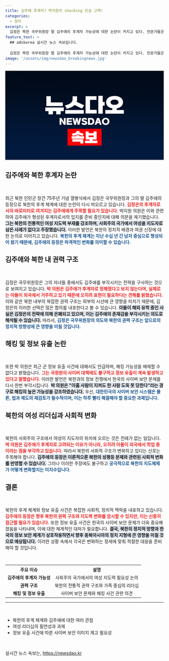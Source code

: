 ```yaml
---
title: 김주애 후계자? 박지원의 shocking 진실 고백!
categories:
  - 정치
excerpt: >
  김정은 북한 국무위원장 딸 김주애의 후계자 가능성에 대한 논란이 커지고 있다. 전문가들은 북한이 여성 지도자를 세운 적 없는 점에 주목하며 아들의 유학을 은폐하려는 전략일 가능성을 제기한다. 북한 후계 구도에 숨겨진 진실이 궁금하다면 클릭하세요!
feature_text: >
  ## adskorea 실시간 뉴스 속보입니다.

  김정은 북한 국무위원장 딸 김주애의 후계자 가능성에 대한 논란이 커지고 있다. 전문가들은 북한이 여성 지도자를 세운 적 없는 점에 주목하며 아들의 유학을 은폐하려는 전략일 가능성을 제기한다. 북한 후계 구도에 숨겨진 진실이 궁금하다면 클릭하세요!
image: '/assets/img/newsdao_breakingnews.jpg'
---
```


<p><img src="/assets/img/newsdao_breakingnews.jpg" alt="adskorea 속보" /></p>

<h2 data-ke-size="size26">김주애와 북한 후계자 논란</h2>

<p data-ke-size="size16">&nbsp;</p>

<p>최근 북한 인민군 창건 75주년 기념 열병식에서 김정은 국무위원장과 그의 딸 김주애의 등장으로 북한의 후계 체계에 대한 논란이 다시 떠오르고 있습니다. <b><span style="color: #ee2323;">김정은의 후계자로서의 바로미터로 여겨지는 김주애에게 주목할 필요가 있습니다.</span></b> 박지원 의원은 이와 관련하여 김주애가 형성된 후계자로서의 입지를 준비 중인지에 대해 의문을 제기했습니다. <b><span style="background-color: #21538527;">그는 북한의 전통적인 여성 지도력 부재를 강조하며, 사회주의 국가에서 여성을 지도자로 삼은 사례가 없다고 주장했습니다.</span></b> 이러한 발언은 북한의 정치적 배경과 여권 신장에 대한 논의로 이어지고 있습니다. <b><span style="color: #1a5490;">북한의 후계 체계는 지난 수십 년 간 남자 중심으로 형성되어 왔기 때문에, 김주애의 등장은 파격적인 변화를 의미할 수 있습니다.</span></b></p>

<h2 data-ke-size="size26">김주애와 북한 내 권력 구조</h2>

<p data-ke-size="size16">&nbsp;</p>

<p>김정은 국무위원장은 그의 자녀들 중에서도 김주애를 부각시키는 전략을 구사하는 것으로 보여지고 있습니다. <b><span style="color: #ee2323;">박 의원은 김주애가 후계자로 정해졌다고 보지 않는다며, 실제로는 아들이 외국에서 거주하고 있기 때문에 오히려 표현이 필요하다는 견해를 밝혔습니다.</span></b> 이와 같은 북한 내부의 복잡한 권력 구조는 외부의 시선에 큰 영향을 미치기 때문에, 김정은의 이러한 선택은 많은 함의를 내포한다고 볼 수 있습니다. <b><span style="background-color: #21538527;">아들이 해외 유학 중인 사실은 김정은의 전략에 의해 은폐되고 있으며, 이는 김주애의 존재감을 부각시키는 의도로 해석될 수 있습니다.</span></b> 따라서, <b><span style="color: #1a5490;">김정은 국무위원장의 의도와 북한의 권력 구조는 앞으로의 정치적 방향성에 큰 영향을 미칠 것입니다.</span></b></p>

<h2 data-ke-size="size26">해킹 및 정보 유출 논란</h2>

<p data-ke-size="size16">&nbsp;</p>

<p>또한 박 의원은 최근 군 정보 유출 사건에 대해서도 언급하며, 해킹 가능성을 배제할 수 없다고 밝혔습니다. <b><span style="color: #ee2323;">그는 국정원의 사이버 대책에도 불구하고 정보 유출이 계속 발생하고 있다고 말했습니다.</span></b> 이러한 발언은 북한과의 정보 전쟁에서 한국의 사이버 보안 문제를 다시 한번 부각시킵니다. <b><span style="background-color: #21538527;">박 의원은 "아홉 사람이 지켜도 한 사람 도둑 못 당한다"라는 경구로 해킹의 높은 가능성을 강조하였습니다.</span></b> 우선, <b><span style="color: #1a5490;">대한민국의 사이버 보안 시스템은 물론, 법과 제도의 재검토가 필수적이며, 이는 하루 빨리 해결해야 할 중요한 과제입니다.</span></b></p>

<h2 data-ke-size="size26">북한의 여성 리더십과 사회적 변화</h2>

<p data-ke-size="size16">&nbsp;</p>

<p>북한의 사회주의 구조에서 여성이 지도자의 위치에 오르는 것은 전례가 없는 일입니다. <b><span style="color: #ee2323;">박 의원은 김주애가 후계자로 고려되는 이유가 아니라, 오히려 아들이 외국에서 학업 중이라는 점을 부각하고 있습니다.</span></b> 따라서 북한의 사회적 구조가 변화하고 있다는 신호는 주목해야 합니다. <b><span style="background-color: #21538527;">김주애의 등장은 이론적으론 북한의 성평등 문제와 관련된 사회적 변화를 반영할 수 있습니다.</span></b> 그러나 이러한 주장에도 불구하고 <b><span style="color: #1a5490;">궁극적으로 북한의 지도체제가 어떻게 변화할지는 미지수입니다.</span></b></p>

<h2 data-ke-size="size26">결론</h2>

<p data-ke-size="size16">&nbsp;</p>

<p>북한의 후계 체계와 정보 유출 사건은 복잡한 사회적, 정치적 맥락을 내포하고 있습니다. <b><span style="color: #ee2323;">김주애의 등장은 향후 북한의 권력 구조와 지도력 변화를 암시할 수 있지만, 이는 신중히 접근할 필요가 있습니다.</span></b> 또한 정보 유출 사건은 한국의 사이버 보안 문제가 더욱 중요해졌음을 나타내며, 이에 대한 체계적인 대처가 필요합니다. <b><span style="background-color: #21538527;">결국, 북한의 정치적 방향과 한국의 정보 보안 체계가 상호작용하면서 향후 동북아시아의 정치 지형에 큰 영향을 미칠 것으로 예상됩니다.</span></b> 이러한 상황 속에서 각국은 변화하는 정세에 맞춰 적절한 대응을 준비해야 할 것입니다.</p>

<p data-ke-size="size16">&nbsp;</p>

<table style="width: 100%;">
  <tr>
    <th style="text-align: center;">주요 이슈</th>
    <th style="text-align: center;">설명</th>
  </tr>
  <tr>
    <td style="text-align: center; height: 17px;"><b>김주애의 후계자 가능성</b></td>
    <td style="text-align: center; height: 17px;">사회주의 국가에서의 여성 지도력 필요성 논의</td>
  </tr>
  <tr>
    <td style="text-align: center; height: 17px;"><b>권력 구조</b></td>
    <td style="text-align: center; height: 17px;">북한의 전통적 권력 구조와 가족 중심의 리더십</td>
  </tr>
  <tr>
    <td style="text-align: center; height: 17px;"><b>해킹 및 정보 유출</b></td>
    <td style="text-align: center; height: 17px;">사이버 보안 문제와 해킹 사건 관련 의견</td>
  </tr>
</table>

<hr /> 

<p data-ke-size="size16">&nbsp;</p>

<ul>
  <li>북한의 후계 체계와 김주애에 대한 여러 관점</li>
  <li>여성 리더십의 필연성과 과제</li>
  <li>정보 유출 사건에 따른 사이버 보안 이미지 제고 필요성</li>
</ul>

<p data-ke-size="size16">&nbsp;</p>
실시간 뉴스 속보는, <a href="https://newsdao.kr" rel="dofollow">https://newsdao.kr</a>


